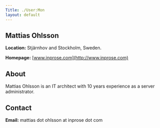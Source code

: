 ```yaml
---
Title: ./User:Mon
layout: default
---
```


Mattias Ohlsson
---------------

**Location:** Stjärnhov and Stockholm, Sweden.

**Homepage:** [www.inprose.com](http://www.inprose.com)

About
-----

Mattias Ohlsson is an IT architect with 10 years experience as a server
administrator.

Contact
-------

**Email:** mattias dot ohlsson at inprose dot com
